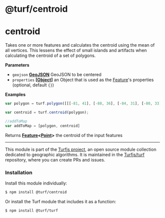 # @turf/centroid

# centroid

Takes one or more features and calculates the centroid using the mean of all vertices.
This lessens the effect of small islands and artifacts when calculating the centroid of a set of polygons.

**Parameters**

-   `geojson` **[GeoJSON](http://geojson.org/geojson-spec.html#geojson-objects)** GeoJSON to be centered
-   `properties` **\[[Object](https://developer.mozilla.org/en-US/docs/Web/JavaScript/Reference/Global_Objects/Object)]** an Object that is used as the [Feature](http://geojson.org/geojson-spec.html#feature-objects)'s properties (optional, default `{}`)

**Examples**

```javascript
var polygon = turf.polygon([[[-81, 41], [-88, 36], [-84, 31], [-80, 33], [-77, 39], [-81, 41]]]);

var centroid = turf.centroid(polygon);

//addToMap
var addToMap = [polygon, centroid]
```

Returns **[Feature](http://geojson.org/geojson-spec.html#feature-objects)&lt;[Point](http://geojson.org/geojson-spec.html#point)>** the centroid of the input features

<!-- This file is automatically generated. Please don't edit it directly:
if you find an error, edit the source file (likely index.js), and re-run
./scripts/generate-readmes in the turf project. -->

---

This module is part of the [Turfjs project](http://turfjs.org/), an open source
module collection dedicated to geographic algorithms. It is maintained in the
[Turfjs/turf](https://github.com/Turfjs/turf) repository, where you can create
PRs and issues.

### Installation

Install this module individually:

```sh
$ npm install @turf/centroid
```

Or install the Turf module that includes it as a function:

```sh
$ npm install @turf/turf
```
